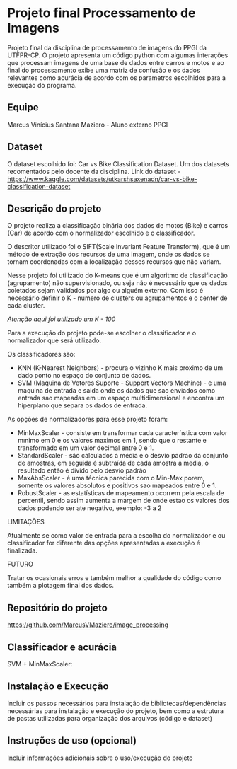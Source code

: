 # Projeto final Processamento de Imagens
Projeto final da disciplina de processamento de imagens do PPGI da UTFPR-CP.
O projeto apresenta um código python com algumas interações que processam imagens de uma base de dados entre carros e motos e ao final do processamento exibe uma matriz de confusão e os dados relevantes como acurácia de acordo com os parametros escolhidos para a execução do programa.

## Equipe
Marcus Vinícius Santana Maziero - Aluno externo PPGI

## Dataset
O dataset escolhido foi: Car vs Bike Classification Dataset.
Um dos datasets recomentados pelo docente da disciplina.
Link do dataset - https://www.kaggle.com/datasets/utkarshsaxenadn/car-vs-bike-classification-dataset
## Descrição do projeto
O projeto realiza a classificação binária dos dados de motos (Bike) e carros (Car) de acordo com o normalizador escolhido e o classificador.

O descritor utilizado foi o SIFT(Scale Invariant Feature Transform), que é um método de extração dos recursos de uma imagem, onde os dados se tornam coordenadas com a localização desses recursos que não variam.

Nesse projeto foi utilizado do K-means que é um algoritmo de classificação (agrupamento) não supervisionado, ou seja não é necessário que os dados coletados sejam validados por algo ou alguém externo. Com isso é necessário definir o K - numero de clusters ou agrupamentos e o center de cada cluster.

*Atenção aqui foi utilizado um K - 100*

Para a execução do projeto pode-se escolher o classificador e o normalizador que será utilizado.

Os classificadores são:

* KNN (K-Nearest Neighbors) - procura o vizinho K mais proximo de um dado ponto no espaço do conjunto de dados.
* SVM (Maquina de Vetores Suporte - Support Vectors Machine) - e uma maquina de entrada e saida onde os dados que sao enviados como entrada sao mapeadas em um espaço multidimensional e encontra um hiperplano que separa os dados de entrada.

As opções de normalizadores para esse projeto foram:
* MinMaxScaler - consiste em transformar cada caracter´ıstica com valor mınimo em 0 e os valores maximos em 1, sendo que o restante e transformado em um valor decimal entre 0 e 1.
* StandardScaler -  são calculados a média e o desvio padrao da conjunto de amostras, em seguida é subtraída de cada amostra a media, o resultado então é divido pelo desvio padrão
* MaxAbsScaler - é uma técnica parecida com o Min-Max porem, somente os valores absolutos e positivos sao mapeados entre 0 e 1.
* RobustScaler - as estatísticas de mapeamento ocorrem pela escala de percentil, sendo assim aumenta a margem de onde estao os valores dos dados podendo ser ate negativo, exemplo: -3 a 2

LIMITAÇÕES

Atualmente se como valor de entrada para a escolha do normalizador e ou classificador for diferente das opções apresentadas a execução é finalizada.

FUTURO

Tratar os ocasionais erros e também melhor a qualidade do código como também a plotagem final dos dados.

## Repositório do projeto
https://github.com/MarcusVMaziero/image_processing
## Classificador e acurácia
SVM + MinMaxScaler:

## Instalação e Execução
Incluir os passos necessários para instalação de bibliotecas/dependências
necessárias para instalação e execução do projeto, bem como a estrutura de
pastas utilizadas para organização dos arquivos (código e dataset)
## Instruções de uso (opcional)
Incluir informações adicionais sobre o uso/execução do projeto